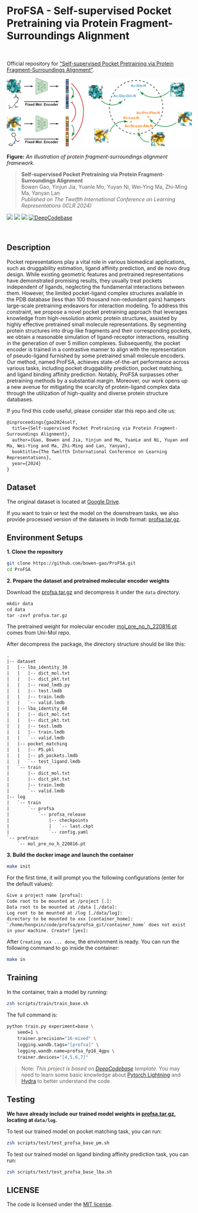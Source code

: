 # ProFSA - Self-supervised Pocket Pretraining via Protein Fragment-Surroundings Alignment

<br>

Official repository for ["Self-supervised Pocket Pretraining via Protein Fragment-Surroundings Alignment"](https://github.com/bowen-gao/ProFSA).

<img src="imgs/MainFigure_v3.png" width="800">

**Figure:** *An illustration of protein fragment-surroundings alignment framework.*

> **Self-supervised Pocket Pretraining via Protein Fragment-Surroundings Alignment** <br>
> Bowen Gao, Yinjun Jia, Yuanle Mo, Yuyan Ni, Wei-Ying Ma, Zhi-Ming Ma, Yanyan Lan <br>
> *Published on The Twelfth International Conference on Learning Representations (ICLR 2024)*

[![](https://img.shields.io/badge/-code-green?style=flat-square&logo=github&labelColor=gray)](https://github.com/bowen-gao/ProFSA)
[![](https://img.shields.io/badge/arXiv-2310.07229-b31b1b?style=flat-square)](https://arxiv.org/pdf/2310.07229.pdf)
[![](https://img.shields.io/badge/PyTorch-ee4c2c?style=flat-square&logo=pytorch&logoColor=white)](https://pytorch.org/get-started/locally/)
[![DeepCodebase](https://img.shields.io/badge/Deep-Codebase-2d50a5.svg?style=flat-square)](https://github.com/hughplay/DeepCodebase)


<br>

## Description

Pocket representations play a vital role in various biomedical applications, such as druggability estimation, ligand affinity prediction, and de novo drug design. While existing geometric features and pretrained representations have demonstrated promising results, they usually treat pockets independent of ligands, neglecting the fundamental interactions between them. However, the limited pocket-ligand complex structures available in the PDB database (less than 100 thousand non-redundant pairs) hampers large-scale pretraining endeavors for interaction modeling. To address this constraint, we propose a novel pocket pretraining approach that leverages knowledge from high-resolution atomic protein structures, assisted by highly effective pretrained small molecule representations. By segmenting protein structures into drug-like fragments and their corresponding pockets, we obtain a reasonable simulation of ligand-receptor interactions, resulting in the generation of over 5 million complexes. Subsequently, the pocket encoder is trained in a contrastive manner to align with the representation of pseudo-ligand furnished by some pretrained small molecule encoders. Our method, named ProFSA, achieves state-of-the-art performance across various tasks, including pocket druggability prediction, pocket matching, and ligand binding affinity prediction. Notably, ProFSA surpasses other pretraining methods by a substantial margin. Moreover, our work opens up a new avenue for mitigating the scarcity of protein-ligand complex data through the utilization of high-quality and diverse protein structure databases.

If you find this code useful, please consider star this repo and cite us:

```
@inproceedings{gao2024self,
  title={Self-supervised Pocket Pretraining via Protein Fragment-Surroundings Alignment},
  author={Gao, Bowen and Jia, Yinjun and Mo, YuanLe and Ni, Yuyan and Ma, Wei-Ying and Ma, Zhi-Ming and Lan, Yanyan},
  booktitle={The Twelfth International Conference on Learning Representations},
  year={2024}
}
```

## Dataset

The original dataset is located at [Google Drive](https://drive.google.com/file/d/1_Md8akleucwATBXo1Dc4ei3fxvVulkXG/view).

If you want to train or test the model on the downstream tasks, we also provide processed version of the datasets in lmdb format: [profsa.tar.gz](https://drive.google.com/file/d/1lFBe4ak7QXS4LS-qAemvWJatT9AL8huf/view?usp=drive_link).

## Environment Setups

**1. Clone the repository**

```bash
git clone https://github.com/bowen-gao/ProFSA.git
cd ProFSA
```

**2. Prepare the dataset and pretrained molecular encoder weights**

Download the [profsa.tar.gz](https://drive.google.com/file/d/1lFBe4ak7QXS4LS-qAemvWJatT9AL8huf/view?usp=drive_link) and decompress it under the `data` directory.

```
mkdir data
cd data
tar -zxvf profsa.tar.gz
```

The pretrained weight for molecular encoder [mol_pre_no_h_220816.pt](https://github.com/dptech-corp/Uni-Mol/releases/download/v0.1/mol_pre_no_h_220816.pt) comes from Uni-Mol repo.


After decompress the package, the directory structure should be like this:

```
.
|-- dataset
|   |-- lba_identity_30
|   |   |-- dict_mol.txt
|   |   |-- dict_pkt.txt
|   |   |-- read_lmdb.py
|   |   |-- test.lmdb
|   |   |-- train.lmdb
|   |   `-- valid.lmdb
|   |-- lba_identity_60
|   |   |-- dict_mol.txt
|   |   |-- dict_pkt.txt
|   |   |-- test.lmdb
|   |   |-- train.lmdb
|   |   `-- valid.lmdb
|   |-- pocket_matching
|   |   |-- P5.pkl
|   |   |-- p5_pockets.lmdb
|   |   `-- test_ligand.lmdb
|   `-- train
|       |-- dict_mol.txt
|       |-- dict_pkt.txt
|       |-- train.lmdb
|       `-- valid.lmdb
|-- log
|   `-- train
|       `-- profsa
|           `-- profsa_release
|               |-- checkpoints
|               |   `-- last.ckpt
|               `-- config.yaml
`-- pretrain
    `-- mol_pre_no_h_220816.pt
```

**3. Build the docker image and launch the container**

```bash
make init
```

For the first time, it will prompt you the following configurations (enter for the default values):
```
Give a project name [profsa]:
Code root to be mounted at /project [.]:
Data root to be mounted at /data [./data]:
Log root to be mounted at /log [./data/log]:
directory to be mounted to xxx [container_home]:
`/home/hongxin/code/profsa/profsa_git/container_home` does not exist in your machine. Create? [yes]:
```

After `Creating xxx ... done`, the environment is ready. You can run the following command to go inside the container:

```bash
make in
```

## Training

In the container, train a model by running:

```bash
zsh scripts/train/train_base.sh
```

The full command is:

```bash
python train.py experiment=base \
    seed=1 \
    trainer.precision="16-mixed" \
    logging.wandb.tags="[profsa]" \
    logging.wandb.name=profsa_fp16_4gpu \
    trainer.devices="[4,5,6,7]"
```

> Note:
*This project is based on [DeepCodebase](https://github.com/hughplay/DeepCodebase) template.*
You may need to learn some basic knowledge about [Pytorch Lightning](https://pytorchlightning.ai/) and [Hydra](https://hydra.cc/) to better understand the code.


## Testing

**We have already include our trained model weights in [profsa.tar.gz](https://drive.google.com/file/d/1lFBe4ak7QXS4LS-qAemvWJatT9AL8huf/view?usp=drive_link), locating at `data/log`.**

To test our trained model on pocket matching task, you can run:

```bash
zsh scripts/test/test_profsa_base_pm.sh
```

To test our trained model on ligand binding affinity prediction task, you can run:

```bash
zsh scripts/test/test_profsa_base_lba.sh
```

## LICENSE

The code is licensed under the [MIT license](./LICENSE).
